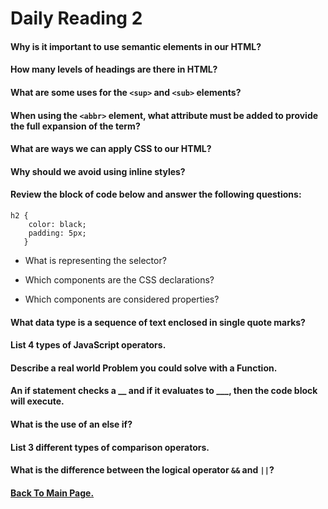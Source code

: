 # Daily Reading 2


#### Why is it important to use semantic elements in our HTML?


#### How many levels of headings are there in HTML?


#### What are some uses for the `<sup>` and `<sub>` elements?


#### When using the `<abbr>` element, what attribute must be added to provide the full expansion of the term?


#### What are ways we can apply CSS to our HTML?



#### Why should we avoid using inline styles?



#### Review the block of code below and answer the following questions:

```
h2 {
    color: black;
    padding: 5px;
   }
```

- What is representing the selector?


- Which components are the CSS declarations?


- Which components are considered properties?


#### What data type is a sequence of text enclosed in single quote marks?


#### List 4 types of JavaScript operators.


#### Describe a real world Problem you could solve with a Function.


#### An if statement checks a __ and if it evaluates to ___, then the code block will execute.



#### What is the use of an else if?



#### List 3 different types of comparison operators.



#### What is the difference between the logical operator `&&` and `||`?














#### [Back To Main Page.](https://colorinvert.github.io/reading-notes/)
